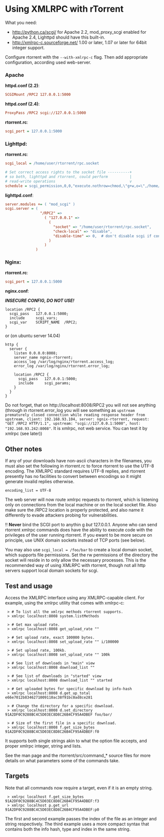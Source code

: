 # Using XMLRPC with rTorrent

What you need:

* http://python.ca/scgi/ for Apache 2.2, mod_proxy_scgi enabled for Apache 2.4, Lighttpd should have this built-in.
* http://xmlrpc-c.sourceforge.net/ 1.00 or later, 1.07 or later for 64bit integer support.

Configure rtorrent with the `--with-xmlrpc-c` flag. Then add appropriate configuration, according used web-server.

### Apache

**httpd.conf (2.2)**:
```ini
SCGIMount /RPC2 127.0.0.1:5000
```
**httpd.conf (2.4)**:
```ini
ProxyPass /RPC2 scgi://127.0.0.1:5000
```

**rtorrent.rc**:
```ini
scgi_port = 127.0.0.1:5000
```

### Lighttpd:

**rtorrent.rc**:
```ini
scgi_local = /home/user/rtorrent/rpc.socket

# Set correct access rights to the socket file ----------+
# so both, lighttpd and rtorrent, could perform          |
# read-write operations                                  v
schedule = scgi_permission,0,0,"execute.nothrow=chmod,\"g+w,o=\",/home/user/rtorrent/rpc.socket"
```

**lighttpd.conf**:
```ini
server.modules += ( "mod_scgi" )
scgi.server = (
                "/RPC2" =>
                  ( "127.0.0.1" =>
                    (
                      "socket" => "/home/user/rtorrent/rpc.socket",
                      "check-local" => "disable",
                      "disable-time" => 0,  # don't disable scgi if connection fails
                    )
                  )
              )
```

### Nginx:

**rtorrent.rc**:
```ini
scgi_port = 127.0.0.1:5000
```

**nginx.conf**:

***INSECURE CONFIG, DO NOT USE!***
```
location /RPC2 {
  scgi_pass   127.0.0.1:5000;
  include     scgi_vars;
  scgi_var    SCRIPT_NAME  /RPC2;
}
```
or (on ubuntu server 14.04)
```
http {
  server {
    listen 0.0.0.0:8008;
    server_name ngnix-rtorrent;
    access_log /var/log/nginx/rtorrent.access_log;
    error_log /var/log/nginx/rtorrent.error_log;

    location /RPC2 {
      scgi_pass   127.0.0.1:5000;
      include     scgi_params;
    }
  }
}
```

Do not forget, that on http://localhost:8008/RPC2 you will not see anything (through in rtorrent.error_log you will see something as `upstream prematurely closed connection while reading response header from upstream, client: 192.168.93.104, server: ngnix-rtorrent, request: "GET /RPC2 HTTP/1.1", upstream: "scgi://127.0.0.1:5000", host: "192.168.93.242:8008"`. It is xmlrpc, not web service. You can test it by xmlrpc (see later))

## Other notes

If any of your downloads have non-ascii characters in the filenames, you must also set the following in rtorrent.rc to force rtorrent to use the UTF-8 encoding. The XMLRPC standard requires UTF-8 replies, and rtorrent presently has no facilities to convert between encodings so it might generate invalid replies otherwise.

```
encoding_list = UTF-8
```

The web server will now route xmlrpc requests to rtorrent, which is listening only on connections from the local machine or on the local socket file. Also make sure the /RPC2 location is properly protected, and also name it differently to evade attackers probing for vulnerabilities.

:bangbang: **Never** bind the SCGI port to anythin g *but* 127.0.0.1. Anyone who can send rtorrent xmlrpc commands does have the ability to execute code with the privileges of the user running rtorrent. If you ewant to be more secure on principle, use UNIX domain sockets instead of TCP ports (see below).

You may also use `scgi_local = /foo/bar` to create a local domain socket, which supports file permissions. Set the rw permissions of the directory the socket will reside in to only allow the necessary processes. This is the recommended way of using XMLRPC with rtorrent, though not all http servers support local domain sockets for scgi.

## Test and usage

Access the XMLRPC interface using any XMLRPC-capable client. For example, using the xmlrpc utility that comes with xmlrpc-c:

```
 > # To list all the xmlrpc methods rtorrent supports.
 > xmlrpc localhost:8008 system.listMethods

 > # Get max upload rate.
 > xmlrpc localhost:8008 get_upload_rate ""

 > # Set upload rate, exact 100000 bytes.
 > xmlrpc localhost:8008 set_upload_rate "" i/100000

 > # Set upload rate, 100kb.
 > xmlrpc localhost:8008 set_upload_rate "" 100k

 > # See list of downloads in "main" view
 > xmlrpc localhost:8008 download_list ""

 > # See list of downloads in "started" view
 > xmlrpc localhost:8008 download_list "" started

 > # Get uploaded bytes for specific download by info-hash
 > xmlrpc localhost:8008 d.get_up_total e66e7012b8346271009110ac38f91bc0ad8ce281

 > # Change the directory for a specific download.
 > xmlrpc localhost:8008 d.set_directory 91A2DF0C9288BC4C5D03EC8D8C26B4CF95A4DBEF foo/bar/

 > # Size of the first file in a specific download.
 > xmlrpc localhost:8008 f.get_size_bytes 91A2DF0C9288BC4C5D03EC8D8C26B4CF95A4DBEF:f0
```

It supports both single strings akin to what the option file accepts, and proper xmlrpc integer, string and lists.

See the man page and the rtorrent/src/command_* source files for more details on what parameters some of the commands take.

## Targets

Note that all commands now require a target, even if it is an empty string.

```
 > xmlrpc localhost f.get_size_bytes 91A2DF0C9288BC4C5D03EC8D8C26B4CF95A4DBEF:f3
 > xmlrpc localhost p.get_url        91A2DF0C9288BC4C5D03EC8D8C26B4CF95A4DBEF:p0
```

The first and second example passes the index of the file as an integer and string respectively. The third example uses a more compact syntax that contains both the info hash, type and index in the same string.